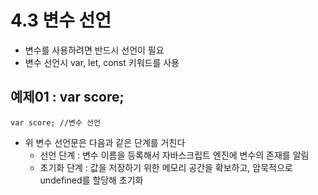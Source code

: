 # 4.3 변수 선언

* 변수를 사용하려면 반드시 선언이 필요
* 변수 선언시 var, let, const 키워드를 사용

## 예제01 : var score;

    var score; //변수 선언

* 위 변수 선언문은 다음과 같은 단계를 거친다
    * 선언 단계 : 변수 이름을 등록해서 자바스크립트 엔진에 변수의 존재를 알림
    * 초기화 단계 : 값을 저장하기 위한 메모리 공간을 확보하고, 암묵적으로 undefined를 할당해 초기화
